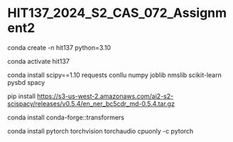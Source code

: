 # HIT137_2024_S2_CAS_072_Assignment2

conda create -n hit137 python=3.10

conda activate hit137

conda install scipy==1.10 requests conllu numpy joblib nmslib scikit-learn pysbd spacy

pip install https://s3-us-west-2.amazonaws.com/ai2-s2-scispacy/releases/v0.5.4/en_ner_bc5cdr_md-0.5.4.tar.gz

conda install conda-forge::transformers

conda install pytorch torchvision torchaudio cpuonly -c pytorch
